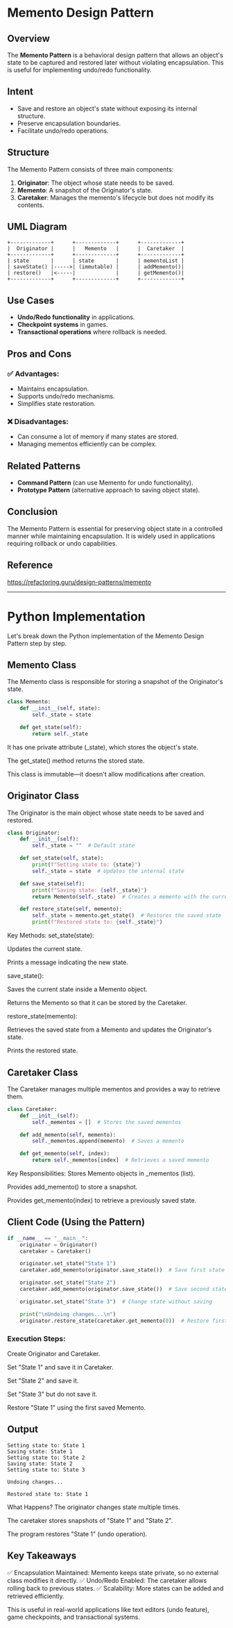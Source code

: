 # Memento Design Pattern

## Overview
The **Memento Pattern** is a behavioral design pattern that allows an object's state to be captured and restored later without violating encapsulation. This is useful for implementing undo/redo functionality.

## Intent
- Save and restore an object's state without exposing its internal structure.
- Preserve encapsulation boundaries.
- Facilitate undo/redo operations.

## Structure
The Memento Pattern consists of three main components:

1. **Originator**: The object whose state needs to be saved.
2. **Memento**: A snapshot of the Originator's state.
3. **Caretaker**: Manages the memento's lifecycle but does not modify its contents.

## UML Diagram
```
+-------------+      +-------------+      +-------------+
|  Originator |      |   Memento   |      |  Caretaker  |
+-------------+      +-------------+      +-------------+
| state       |      | state       |      | mementoList |
| saveState() |----->| (immutable) |      | addMemento()|
| restore()   |<-----|             |      | getMemento()|
+-------------+      +-------------+      +-------------+
```


## Use Cases
- **Undo/Redo functionality** in applications.
- **Checkpoint systems** in games.
- **Transactional operations** where rollback is needed.

## Pros and Cons
### ✅ Advantages:
- Maintains encapsulation.
- Supports undo/redo mechanisms.
- Simplifies state restoration.

### ❌ Disadvantages:
- Can consume a lot of memory if many states are stored.
- Managing mementos efficiently can be complex.

## Related Patterns
- **Command Pattern** (can use Memento for undo functionality).
- **Prototype Pattern** (alternative approach to saving object state).

## Conclusion
The Memento Pattern is essential for preserving object state in a controlled manner while maintaining encapsulation. It is widely used in applications requiring rollback or undo capabilities.

## Reference

https://refactoring.guru/design-patterns/memento

---
# Python Implementation 
Let's break down the Python implementation of the Memento Design Pattern step by step.

## Memento Class
The Memento class is responsible for storing a snapshot of the Originator's state.

```python
class Memento:
    def __init__(self, state):
        self._state = state

    def get_state(self):
        return self._state
```
It has one private attribute (_state), which stores the object's state.

The get_state() method returns the stored state.

This class is immutable—it doesn't allow modifications after creation.

## Originator Class
The Originator is the main object whose state needs to be saved and restored.

```python
class Originator:
    def __init__(self):
        self._state = ""  # Default state

    def set_state(self, state):
        print(f"Setting state to: {state}")
        self._state = state  # Updates the internal state

    def save_state(self):
        print(f"Saving state: {self._state}")
        return Memento(self._state)  # Creates a memento with the current state

    def restore_state(self, memento):
        self._state = memento.get_state()  # Restores the saved state
        print(f"Restored state to: {self._state}")
```
Key Methods:
set_state(state):

Updates the current state.

Prints a message indicating the new state.

save_state():

Saves the current state inside a Memento object.

Returns the Memento so that it can be stored by the Caretaker.

restore_state(memento):

Retrieves the saved state from a Memento and updates the Originator's state.

Prints the restored state.

## Caretaker Class
The Caretaker manages multiple mementos and provides a way to retrieve them.

```python
class Caretaker:
    def __init__(self):
        self._mementos = []  # Stores the saved mementos

    def add_memento(self, memento):
        self._mementos.append(memento)  # Saves a memento

    def get_memento(self, index):
        return self._mementos[index]  # Retrieves a saved memento
```

Key Responsibilities:
Stores Memento objects in _mementos (list).

Provides add_memento() to store a snapshot.

Provides get_memento(index) to retrieve a previously saved state.

## Client Code (Using the Pattern)
```python
if __name__ == "__main__":
    originator = Originator()
    caretaker = Caretaker()

    originator.set_state("State 1")
    caretaker.add_memento(originator.save_state())  # Save first state

    originator.set_state("State 2")
    caretaker.add_memento(originator.save_state())  # Save second state

    originator.set_state("State 3")  # Change state without saving

    print("\nUndoing changes...\n")
    originator.restore_state(caretaker.get_memento(0))  # Restore first state
```

### Execution Steps:
Create Originator and Caretaker.

Set "State 1" and save it in Caretaker.

Set "State 2" and save it.

Set "State 3" but do not save it.

Restore "State 1" using the first saved Memento.

## Output
```console
Setting state to: State 1
Saving state: State 1
Setting state to: State 2
Saving state: State 2
Setting state to: State 3

Undoing changes...

Restored state to: State 1
```

What Happens?
The originator changes state multiple times.

The caretaker stores snapshots of "State 1" and "State 2".

The program restores "State 1" (undo operation).

## Key Takeaways
✅ Encapsulation Maintained: Memento keeps state private, so no external class modifies it directly.
✅ Undo/Redo Enabled: The caretaker allows rolling back to previous states.
✅ Scalability: More states can be added and retrieved efficiently.

This is useful in real-world applications like text editors (undo feature), game checkpoints, and transactional systems.


